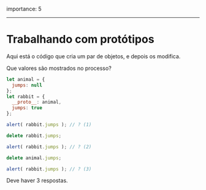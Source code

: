 importance: 5

---

# Trabalhando com protótipos

Aqui está o código que cria um par de objetos, e depois os modifica.

Que valores são mostrados no processo?

```js
let animal = {
  jumps: null
};
let rabbit = {
  __proto__: animal,
  jumps: true
};

alert( rabbit.jumps ); // ? (1)

delete rabbit.jumps;

alert( rabbit.jumps ); // ? (2)

delete animal.jumps;

alert( rabbit.jumps ); // ? (3)
```

Deve haver 3 respostas.
